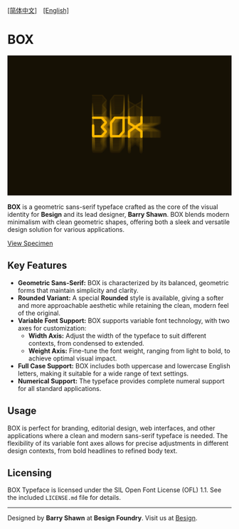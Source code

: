 [[简体中文]](README-CN.md)　[[English]](README.md) 

# BOX

![BOX Typeface Cover](image/cover.png)

**BOX** is a geometric sans-serif typeface crafted as the core of the visual identity for **Besign** and its lead designer, **Barry Shawn**. BOX blends modern minimalism with clean geometric shapes, offering both a sleek and versatile design solution for various applications.

[View Specimen](specimen/BOX-TypeSpecimen.pdf)

## Key Features

- **Geometric Sans-Serif:** BOX is characterized by its balanced, geometric forms that maintain simplicity and clarity.
- **Rounded Variant:** A special **Rounded** style is available, giving a softer and more approachable aesthetic while retaining the clean, modern feel of the original.
- **Variable Font Support:** BOX supports variable font technology, with two axes for customization:
  - **Width Axis:** Adjust the width of the typeface to suit different contexts, from condensed to extended.
  - **Weight Axis:** Fine-tune the font weight, ranging from light to bold, to achieve optimal visual impact.
- **Full Case Support:** BOX includes both uppercase and lowercase English letters, making it suitable for a wide range of text settings.
- **Numerical Support:** The typeface provides complete numeral support for all standard applications.

## Usage

BOX is perfect for branding, editorial design, web interfaces, and other applications where a clean and modern sans-serif typeface is needed. The flexibility of its variable font axes allows for precise adjustments in different design contexts, from bold headlines to refined body text.

## Licensing

BOX Typeface is licensed under the SIL Open Font License (OFL) 1.1. See the included `LICENSE.md` file for details.

---

Designed by **Barry Shawn** at **Besign Foundry**.
Visit us at [Besign](https://barryshawn.com/besign).
